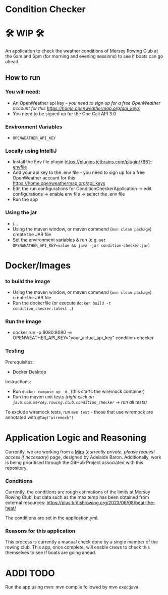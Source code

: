 # Condition Checker 
# 🛠️ WIP 🛠️
An application to check the weather conditions of Mersey Rowing Club at the 6am and 6pm (for morning and evening sessions) to see if boats can go ahead. 

## How to run
### You will need:
- An OpenWeather api key - _you need to sign up for a free OpenWeather account for this https://home.openweathermap.org/api_keys_
- You need to be signed up for the One Call API 3.0 

### Environment Variables 
- `OPENWEATHER_API_KEY`

### Locally using IntelliJ 
- Install the Env file plugin https://plugins.jetbrains.com/plugin/7861-envfile 
- Add your api key to the .env file - you need to sign up for a free OpenWeather account for this https://home.openweathermap.org/api_keys 
- Edit the run configurations for ConditionCheckerApplication -> edit configurations -> enable env file -> select the .env file 
- Run the app 

### Using the jar 
- <tests requiring docker>/...
- Using the maven window, or maven commend (`mvn clean package`) create the JAR file 
- Set the environment variables & run (e.g. `set OPENWEATHER_API_KEY=value && java -jar condition-checker.jar`)

# Docker/Images
### to build the image 
- Using the maven window, or maven commend (`mvn clean package`) create the JAR file
- Run the dockerfile (or execute `docker build -t condition_checker:latest .`)

### Run the image 
- docker run -p 8080:8080 -e OPENWEATHER_API_KEY="your_actual_api_key" condition-checker

### Testing 

Prerequisites:
- Docker Desktop

Instructions:
- Run `docker-compose up -d ` (this starts the wiremock container)
- Run the maven unit tests _(right click on `java.com.mersey.rowing.club.condition_checker` -> run all tests)_

To exclude wiremock tests, run `mvn test` - those that use wiremock are annotated with `@Tag("wiremock")`

# Application Logic and Reasoning
Currently, we are working from a [Miro](https://miro.com/app/board/uXjVPMF8Djc=/?moveToWidget=3458764584603444169&cot=14) (_currently private, please request access if necessary_) page, designed by Adelaide Baron. Additionally, work is being prioritised through the GitHub Project associated with this repository. 

### Conditions
Currently, the conditions are rough estimations of the limits at Mersey Rowing Club, but data such as the max temp has been obtained from external resources: https://plus.britishrowing.org/2023/06/08/beat-the-heat/ 

The conditions are set in the application.yml. 

### Reasons for this application
This process is currently a manual check done by a single member of the rowing club. This app, once complete, will enable crews to check this themselves to see if boats are going ahead. 


# ADDI TODO 
Run the app using mvn: mvn compile followed by mvn exec:java